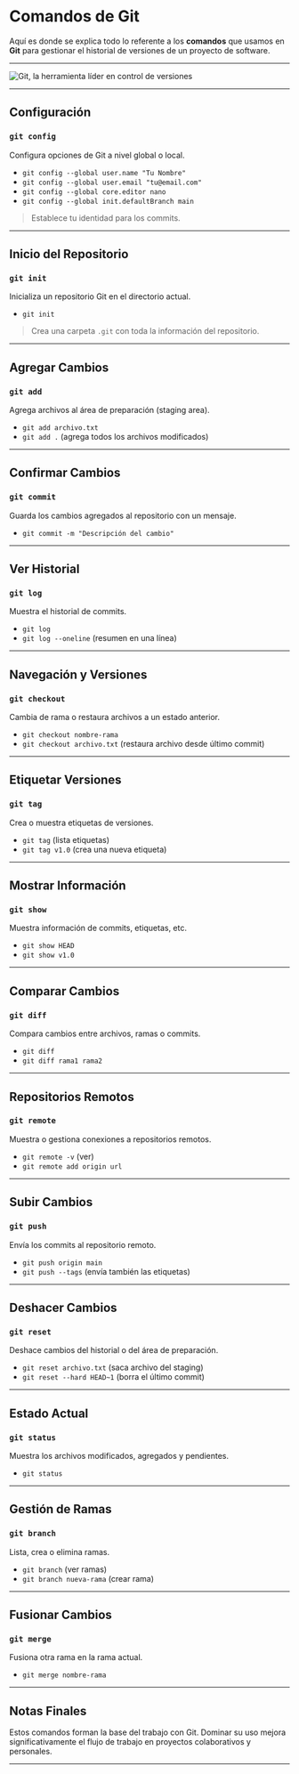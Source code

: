 # Comandos de Git
Aquí es donde se explica todo lo referente a los **comandos** que usamos en **Git** para gestionar el historial de versiones de un proyecto de software.  

---

![Git, la herramienta líder en control de versiones](https://tincode-django.s3.amazonaws.com/media/uploads/2022/07/15/introduccion-a-git-para-principiantes-1.gif)

---

## Configuración

### `git config`
Configura opciones de Git a nivel global o local.

- `git config --global user.name "Tu Nombre"`  
- `git config --global user.email "tu@email.com"` 
- `git config --global core.editor nano`
- `git config --global init.defaultBranch main`

> Establece tu identidad para los commits.

---

## Inicio del Repositorio

### `git init`
Inicializa un repositorio Git en el directorio actual.

- `git init`

> Crea una carpeta `.git` con toda la información del repositorio.

---

## Agregar Cambios

### `git add`
Agrega archivos al área de preparación (staging area).

- `git add archivo.txt`  
- `git add .` (agrega todos los archivos modificados)

---

## Confirmar Cambios

### `git commit`
Guarda los cambios agregados al repositorio con un mensaje.

- `git commit -m "Descripción del cambio"`

---

## Ver Historial

### `git log`
Muestra el historial de commits.

- `git log`  
- `git log --oneline` (resumen en una línea)

---

## Navegación y Versiones

### `git checkout`
Cambia de rama o restaura archivos a un estado anterior.

- `git checkout nombre-rama`  
- `git checkout archivo.txt` (restaura archivo desde último commit)

---

## Etiquetar Versiones

### `git tag`
Crea o muestra etiquetas de versiones.

- `git tag` (lista etiquetas)  
- `git tag v1.0` (crea una nueva etiqueta)

---

## Mostrar Información

### `git show`
Muestra información de commits, etiquetas, etc.

- `git show HEAD`  
- `git show v1.0`

---

## Comparar Cambios

### `git diff`
Compara cambios entre archivos, ramas o commits.

- `git diff`  
- `git diff rama1 rama2`

---

## Repositorios Remotos

### `git remote`
Muestra o gestiona conexiones a repositorios remotos.

- `git remote -v` (ver)  
- `git remote add origin url`

---

## Subir Cambios

### `git push`
Envía los commits al repositorio remoto.

- `git push origin main`  
- `git push --tags` (envía también las etiquetas)

---

## Deshacer Cambios

### `git reset`
Deshace cambios del historial o del área de preparación.

- `git reset archivo.txt` (saca archivo del staging)  
- `git reset --hard HEAD~1` (borra el último commit)

---

## Estado Actual

### `git status`
Muestra los archivos modificados, agregados y pendientes.

- `git status`

---

## Gestión de Ramas

### `git branch`
Lista, crea o elimina ramas.

- `git branch` (ver ramas)  
- `git branch nueva-rama` (crear rama)

---

## Fusionar Cambios

### `git merge`
Fusiona otra rama en la rama actual.

- `git merge nombre-rama`

---

## Notas Finales

Estos comandos forman la base del trabajo con Git. Dominar su uso mejora significativamente el flujo de trabajo en proyectos colaborativos y personales.

---
